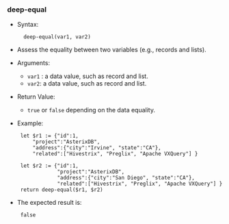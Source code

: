 ### deep-equal ###

* Syntax:


        deep-equal(var1, var2)


 * Assess the equality between two variables (e.g., records and lists).
 * Arguments:
    * `var1` : a data value, such as record and list.
    * `var2`: a data value, such as record and list.
 * Return Value:
    * `true` or `false` depending on the data equality.


 * Example:


		let $r1 := {"id":1, 
		    "project":"AsterixDB", 
		    "address":{"city":"Irvine", "state":"CA"}, 
		    "related":["Hivestrix", "Preglix", "Apache VXQuery"] }
			
		let $r2 := {"id":1, 
		            "project":"AsterixDB", 
		            "address":{"city":"San Diego", "state":"CA"}, 
		            "related":["Hivestrix", "Preglix", "Apache VXQuery"] }
		return deep-equal($r1, $r2)


 * The expected result is:

      	false
